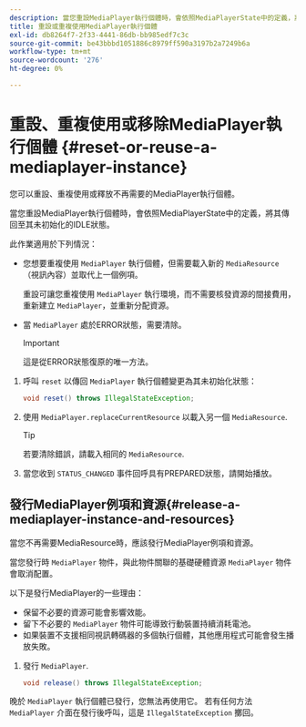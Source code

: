```yaml
---
description: 當您重設MediaPlayer執行個體時，會依照MediaPlayerState中的定義，將其傳回至其未初始化的IDLE狀態。
title: 重設或重複使用MediaPlayer執行個體
exl-id: db8264f7-2f33-4441-86db-bb985edf7c3c
source-git-commit: be43bbbd1051886c8979ff590a3197b2a7249b6a
workflow-type: tm+mt
source-wordcount: '276'
ht-degree: 0%

---
```


# 重設、重複使用或移除MediaPlayer執行個體 {#reset-or-reuse-a-mediaplayer-instance}

您可以重設、重複使用或釋放不再需要的MediaPlayer執行個體。

當您重設MediaPlayer執行個體時，會依照MediaPlayerState中的定義，將其傳回至其未初始化的IDLE狀態。

此作業適用於下列情況：

* 您想要重複使用 `MediaPlayer` 執行個體，但需要載入新的 `MediaResource` （視訊內容）並取代上一個例項。

   重設可讓您重複使用 `MediaPlayer` 執行環境，而不需要核發資源的間接費用，重新建立 `MediaPlayer`，並重新分配資源。

* 當 `MediaPlayer` 處於ERROR狀態，需要清除。

   >[!IMPORTANT]
   >
   >這是從ERROR狀態復原的唯一方法。

1. 呼叫 `reset` 以傳回 `MediaPlayer` 執行個體變更為其未初始化狀態：

   ```java
   void reset() throws IllegalStateException; 
   ```

1. 使用 `MediaPlayer.replaceCurrentResource` 以載入另一個 `MediaResource`.

   >[!TIP]
   >
   >若要清除錯誤，請載入相同的 `MediaResource`.

1. 當您收到 `STATUS_CHANGED` 事件回呼具有PREPARED狀態，請開始播放。

## 發行MediaPlayer例項和資源{#release-a-mediaplayer-instance-and-resources}

當您不再需要MediaResource時，應該發行MediaPlayer例項和資源。

當您發行時 `MediaPlayer` 物件，與此物件關聯的基礎硬體資源 `MediaPlayer` 物件會取消配置。

以下是發行MediaPlayer的一些理由：

* 保留不必要的資源可能會影響效能。
* 留下不必要的 `MediaPlayer` 物件可能導致行動裝置持續消耗電池。
* 如果裝置不支援相同視訊轉碼器的多個執行個體，其他應用程式可能會發生播放失敗。

1. 發行 `MediaPlayer`.

   ```java
   void release() throws IllegalStateException;
   ```

晚於 `MediaPlayer` 執行個體已發行，您無法再使用它。 若有任何方法 `MediaPlayer` 介面在發行後呼叫，這是 `IllegalStateException` 擲回。
